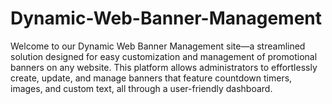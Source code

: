 # Dynamic-Web-Banner-Management
Welcome to our Dynamic Web Banner Management site—a streamlined solution designed for easy customization and management of promotional banners on any website. This platform allows administrators to effortlessly create, update, and manage banners that feature countdown timers, images, and custom text, all through a user-friendly dashboard.
